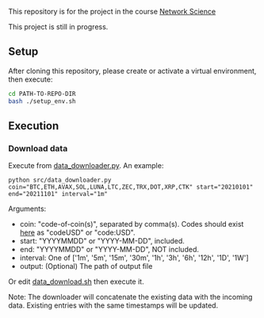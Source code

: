 This repository is for the project in the course [Network Science](https://www.ifi.uzh.ch/en/bdlt/Teaching/Network-Science.html)

This project is still in progress.


## Setup
After cloning this repository, please create or activate a virtual environment, then execute:
```bash
cd PATH-TO-REPO-DIR
bash ./setup_env.sh
```

## Execution
### Download data
Execute from [data_downloader.py](src/data_downloader.py). An example:
```python3
python src/data_downloader.py coin="BTC,ETH,AVAX,SOL,LUNA,LTC,ZEC,TRX,DOT,XRP,CTK" start="20210101" end="20211101" interval="1m"
```
Arguments:
- coin: "code-of-coin(s)", separated by comma(s). Codes should exist [here](https://api-pub.bitfinex.com/v2/conf/pub:list:pair:exchange) as "codeUSD" or "code:USD".
- start: "YYYYMMDD" or "YYYY-MM-DD", included.
- end: "YYYYMMDD" or "YYYY-MM-DD", NOT included.
- interval: One of ['1m', '5m', '15m', '30m', '1h', '3h', '6h', '12h', '1D', '1W']
- output: (Optional) The path of output file

Or edit [data_download.sh](./data_download.sh) then execute it.

Note: The downloader will concatenate the existing data with the incoming data. Existing entries with the same timestamps will be updated.

